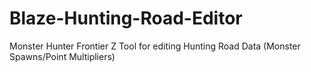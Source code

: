 # Blaze-Hunting-Road-Editor
Monster Hunter Frontier Z Tool for editing Hunting Road Data (Monster Spawns/Point Multipliers)
